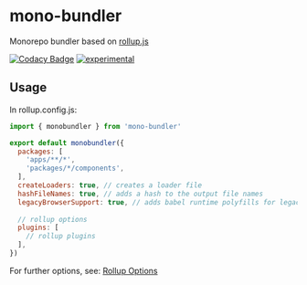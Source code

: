 # mono-bundler

Monorepo bundler based on [rollup.js](https://github.com/rollup/rollup)

[![Codacy Badge](https://api.codacy.com/project/badge/Grade/3255f4d75d9d44daac58f4c177191365)](https://app.codacy.com/gh/hoevelmanns/mono-bundler?utm_source=github.com&utm_medium=referral&utm_content=hoevelmanns/mono-bundler&utm_campaign=Badge_Grade)
[![experimental](http://badges.github.io/stability-badges/dist/experimental.svg)](http://github.com/badges/stability-badges)

## Usage

In rollup.config.js:

```js
import { monobundler } from 'mono-bundler'

export default monobundler({
  packages: [
    'apps/**/*',
    'packages/*/components',
  ],
  createLoaders: true, // creates a loader file
  hashFileNames: true, // adds a hash to the output file names
  legacyBrowserSupport: true, // adds babel runtime polyfills for legacy browsers, e.g. IE11
	
  // rollup options
  plugins: [
    // rollup plugins
  ],
})
```

For further options, see: [Rollup Options](https://rollupjs.org/guide/en/#big-list-of-options)
